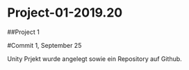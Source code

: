 # Project-01-2019.20

##Project 1

#Commit 1, September 25

Unity Prjekt wurde angelegt sowie ein Repository auf Github.
